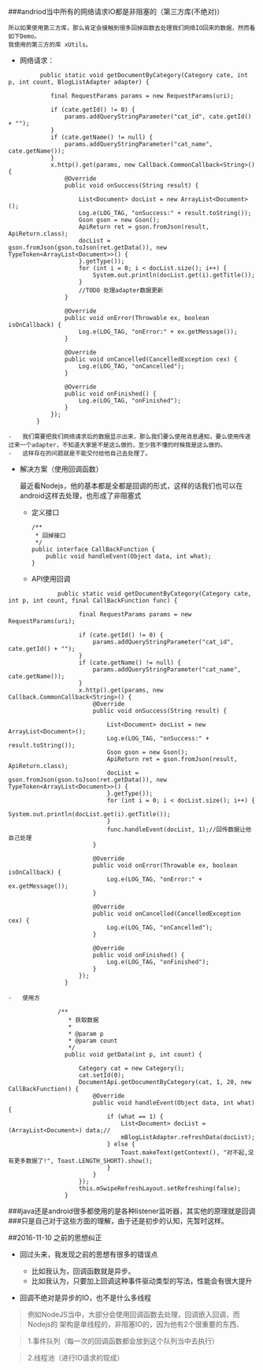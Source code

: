 ###andriod当中所有的网络请求IO都是非阻塞的（第三方库(不绝对)）

	所以如果使用第三方库，那么肯定会接触到很多回掉函数去处理我们网络IO回来的数据，然而看如下Demo。
	我使用的第三方的库 xUtils。




-	网络请求：

```
		 public static void getDocumentByCategory(Category cate, int p, int count, BlogListAdapter adapter) {
	
	        final RequestParams params = new RequestParams(uri);
	
	        if (cate.getId() != 0) {
	            params.addQueryStringParameter("cat_id", cate.getId() + "");
	        }
	        if (cate.getName() != null) {
	            params.addQueryStringParameter("cat_name", cate.getName());
	        }
	        x.http().get(params, new Callback.CommonCallback<String>() {
	            @Override
	            public void onSuccess(String result) {
	
	                List<Document> docList = new ArrayList<Document>();
	                Log.e(LOG_TAG, "onSuccess:" + result.toString());
	                Gson gson = new Gson();
	                ApiReturn ret = gson.fromJson(result, ApiReturn.class);
	                docList = gson.fromJson(gson.toJson(ret.getData()), new TypeToken<ArrayList<Document>>() {
	                }.getType());
	                for (int i = 0; i < docList.size(); i++) {
	                    System.out.println(docList.get(i).getTitle());
	                }
	                //TODO 处理adapter数据更新
	            }
	
	            @Override
	            public void onError(Throwable ex, boolean isOnCallback) {
	                Log.e(LOG_TAG, "onError:" + ex.getMessage());
	            }
	
	            @Override
	            public void onCancelled(CancelledException cex) {
	                Log.e(LOG_TAG, "onCancelled");
	            }
	
	            @Override
	            public void onFinished() {
	                Log.e(LOG_TAG, "onFinished");
	            }
	        });
	    }
```	

	-	我们需要把我们网络请求后的数据显示出来，那么我们要么使用消息通知，要么使用传递过来一个adapter，不知道大家是不是这么做的，至少我不懂的时候我是这么做的。
	-	这样存在的问题就是不能交付给他自己去处理了。


-	解决方案（使用回调函数）

	最近看Nodejs，他的基本都是全都是回调的形式，这样的话我们也可以在android这样去处理，也形成了非阻塞式


	
	-	定义接口
			
			/**
			 * 回掉接口
			 */
			public interface CallBackFunction {
			    public void handleEvent(Object data, int what);
			}


	-	API使用回调


```		
			  public static void getDocumentByCategory(Category cate, int p, int count, final CallBackFunction func) {
			
			        final RequestParams params = new RequestParams(uri);
			
			        if (cate.getId() != 0) {
			            params.addQueryStringParameter("cat_id", cate.getId() + "");
			        }
			        if (cate.getName() != null) {
			            params.addQueryStringParameter("cat_name", cate.getName());
			        }
			        x.http().get(params, new Callback.CommonCallback<String>() {
			            @Override
			            public void onSuccess(String result) {
			
			                List<Document> docList = new ArrayList<Document>();
			                Log.e(LOG_TAG, "onSuccess:" + result.toString());
			                Gson gson = new Gson();
			                ApiReturn ret = gson.fromJson(result, ApiReturn.class);
			                docList = gson.fromJson(gson.toJson(ret.getData()), new TypeToken<ArrayList<Document>>() {
			                }.getType());
			                for (int i = 0; i < docList.size(); i++) {
			                    System.out.println(docList.get(i).getTitle());
			                }
			                func.handleEvent(docList, 1);//回传数据让他自己处理
			            }
			
			            @Override
			            public void onError(Throwable ex, boolean isOnCallback) {
			                Log.e(LOG_TAG, "onError:" + ex.getMessage());
			            }
			
			            @Override
			            public void onCancelled(CancelledException cex) {
			                Log.e(LOG_TAG, "onCancelled");
			            }
			
			            @Override
			            public void onFinished() {
			                Log.e(LOG_TAG, "onFinished");
			            }
			        });
			    }

```
	-	使用方

```	
			  /**
			     * 获取数据
			     *
			     * @param p
			     * @param count
			     */
			    public void getData(int p, int count) {
			
			        Category cat = new Category();
			        cat.setId(0);
			        DocumentApi.getDocumentByCategory(cat, 1, 20, new CallBackFunction() {
			            @Override
			            public void handleEvent(Object data, int what) {
			                if (what == 1) {
			                    List<Document> docList = (ArrayList<Document>) data;//
			                    mBlogListAdapter.refreshData(docList);
			                } else {
			                    Toast.makeText(getContext(), "对不起,没有更多数据了!", Toast.LENGTH_SHORT).show();
			                }
			            }
			        });
			        this.mSwipeRefreshLayout.setRefreshing(false);
			    }

```
###java还是android很多都使用的是各种listener监听器，其实他的原理就是回调
###只是自己对于这些方面的理解，由于还是初步的认知，先暂时这样。



##2016-11-10 之前的思想纠正
-   回过头来，我发现之前的思想有很多的错误点
    -   比如我认为，回调函数就是异步。
    -   比如我认为，只要加上回调这种事件驱动类型的写法，性能会有很大提升

-   回调不绝对是异步的IO，也不是什么多线程
>例如NodeJS当中，大部分会使用回调函数去处理，回调嵌入回调，而Nodejs的
>架构是单线程的，非阻塞IO的，因为他有2个很重要的东西、

>1.事件队列（每一次的回调函数都会放到这个队列当中去执行）

>2.线程池（进行IO请求的现成）



